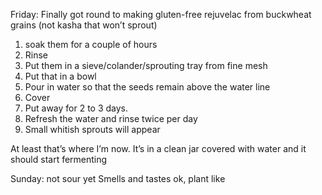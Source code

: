 Friday: Finally got round to making gluten-free rejuvelac from buckwheat grains (not kasha that won’t sprout)

1. soak them for a couple of hours
2. Rinse
3. Put them in a sieve/colander/sprouting tray from fine mesh 
4. Put that in a bowl
5. Pour in water so that the seeds remain above the water line
6. Cover
7. Put away for 2 to 3 days.
8. Refresh the water and rinse twice per day
9. Small whitish sprouts will appear

At least that’s where I’m now. 
It’s in a clean jar covered with water and it should start fermenting 

Sunday: not sour yet
Smells and tastes ok, plant like
    
